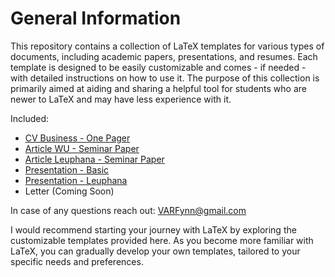 # General Information
This repository contains a collection of LaTeX templates for various types of documents, including academic papers, presentations, and resumes. Each template is designed to be easily customizable and comes - if needed - with detailed instructions on how to use it. The purpose of this collection is primarily aimed at aiding and sharing a helpful tool for students who are newer to LaTeX and may have less experience with it.

Included: 
* [CV Business - One Pager](https://github.com/VARFynn/LaTeX_Templates/tree/main/01_CV) 
* [Article WU - Seminar Paper](https://github.com/VARFynn/LaTeX_Templates/blob/main/11_Article_WU/Article_WU_Template.tex)
* [Article Leuphana - Seminar Paper](https://github.com/VARFynn/LaTeX_Templates/blob/main/12_Article_Leuphana/Article_Leuphana_Template.tex)
* [Presentation - Basic](https://github.com/VARFynn/LaTeX_Templates/blob/main/21_Beamer_Basic/Presentation_Basic.tex)
* [Presentation - Leuphana](https://github.com/VARFynn/LaTeX_Templates/blob/main/22_Beamer_Leuphana/Presentation_Leuphana.tex)
* Letter (Coming Soon)


In case of any questions reach out: VARFynn@gmail.com

 I would recommend starting your journey with LaTeX by exploring the customizable templates provided here. As you become more familiar with LaTeX, you can gradually develop your own templates, tailored to your specific needs and preferences.
